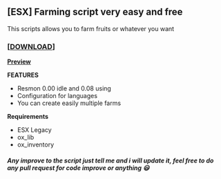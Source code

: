 ## [ESX] Farming script very easy and free

This scripts allows you to farm fruits or whatever you want 

### **[[DOWNLOAD](https://github.com/Puntzi/pnt_cruiseControl)]**
**[Preview](https://streamable.com/b692t6)**

**FEATURES**

* Resmon 0.00 idle and 0.08 using
* Configuration for languages
* You can create easily multiple farms

**Requirements**
* ESX Legacy
* ox_lib
* ox_inventory

##### Any improve to the script just tell me and i will update it, feel free to do any pull request for code improve or anything :smiley: 




